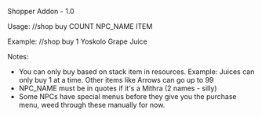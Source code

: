 Shopper Addon - 1.0

Usage: //shop buy COUNT NPC_NAME ITEM

Example: //shop buy 1 Yoskolo Grape Juice

Notes: 
* You can only buy based on stack item in resources.  Example: Juices can only buy 1 at a time.  Other items like Arrows can go up to 99
* NPC_NAME must be in quotes if it's a Mithra (2 names - silly)
* Some NPCs have special menus before they give you the purchase menu, weed through these manually for now.

